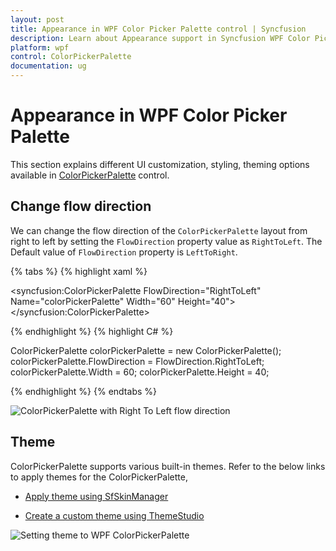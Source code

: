 ```yaml
---
layout: post
title: Appearance in WPF Color Picker Palette control | Syncfusion
description: Learn about Appearance support in Syncfusion WPF Color Picker Palette control, its elements and more details.
platform: wpf
control: ColorPickerPalette
documentation: ug
---
```


# Appearance in WPF Color Picker Palette

This section explains different UI customization, styling, theming options available in [ColorPickerPalette](https://help.syncfusion.com/cr/wpf/Syncfusion.Windows.Tools.Controls.ColorPickerPalette.html) control.

## Change flow direction

We can change the flow direction of the `ColorPickerPalette` layout from right to left by setting the `FlowDirection` property value as `RightToLeft`. The Default value of `FlowDirection` property is `LeftToRight`.

{% tabs %}
{% highlight xaml %}

<syncfusion:ColorPickerPalette FlowDirection="RightToLeft"
                               Name="colorPickerPalette" 
                               Width="60"
                               Height="40">
</syncfusion:ColorPickerPalette>

{% endhighlight %}
{% highlight C# %}

ColorPickerPalette colorPickerPalette = new ColorPickerPalette();
colorPickerPalette.FlowDirection = FlowDirection.RightToLeft;
colorPickerPalette.Width = 60;
colorPickerPalette.Height = 40;

{% endhighlight %}
{% endtabs %}

![ColorPickerPalette with Right To Left flow direction](Appearance_images/rtl.png)

## Theme

ColorPickerPalette supports various built-in themes. Refer to the below links to apply themes for the ColorPickerPalette,

  * [Apply theme using SfSkinManager](https://help.syncfusion.com/wpf/themes/skin-manager)
	
  * [Create a custom theme using ThemeStudio](https://help.syncfusion.com/wpf/themes/theme-studio#creating-custom-theme)

 ![Setting theme to WPF ColorPickerPalette](Getting-Started_images/Theme.png)
